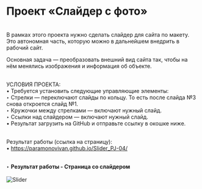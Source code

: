 # Проект «Слайдер с фото»
<br>
В рамках этого проекта нужно сделать слайдер для сайта по макету. Это автономная часть, которую можно в дальнейшем внедрить в рабочий сайт.<br>

Основная задача — преобразовать внешний вид сайта так, чтобы на нём менялись изображения и информация об объекте.<br><br>

УСЛОВИЯ ПРОЕКТА:<br>
• Требуется установить следующие управляющие элементы:<br>
‣ Стрелки — переключают слайды по кольцу. То есть после слайда №3 снова откроется слайд №1.<br>
‣ Кружочки между стрелками — включают нужный слайд.<br>
‣ Ссылки над слайдером — включают нужный слайд.<br>
• Результат загрузить на GitHub и отправьте ссылку в окошке ниже.<br><br>

Результат работы (ссылка на страницу):<br>
• https://paramonovivan.github.io/Slider_PJ-04/<br><br>


‣ <b>Результат работы - Страница со слайдером</b><br><br>
![Slider](https://github.com/ParamonovIvan/Slider_PJ-04/assets/131868856/5c404d9a-fd09-4861-9b7d-122a9882942c)
